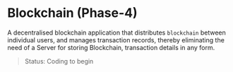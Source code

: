 # Blockchain (Phase-4)


A decentralised blockchain application that distributes `blockchain` between individual users, and manages transaction records, thereby eliminating the need of a Server for storing Blockchain, transaction details in any form.


> Status: Coding to begin 
